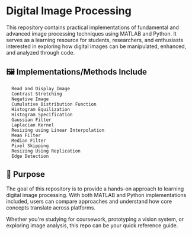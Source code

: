 # Digital Image Processing
This repository contains practical implementations of fundamental and advanced image processing techniques using MATLAB and Python. It serves as a learning resource for students, researchers, and enthusiasts interested in exploring how digital images can be manipulated, enhanced, and analyzed through code.

## 🖼️  Implementations/Methods Include 

      Read and Display Image
      Contrast Stretching
      Negative Image
      Cumulative Distribution Function
      Histogram Equilization
      Histogram Specification
      Gaussian Filter
      Laplacian Kernel
      Resizing using Linear Interpolation
      Mean Filter
      Median Filter
      Pixel Skipping
      Resizing Using Replication
      Edge Detection
            
      

## 🎯 Purpose
The goal of this repository is to provide a hands-on approach to learning digital image processing. With both MATLAB and Python implementations included, users can compare approaches and understand how core concepts translate across platforms.

Whether you're studying for coursework, prototyping a vision system, or exploring image analysis, this repo can be your quick reference guide.
